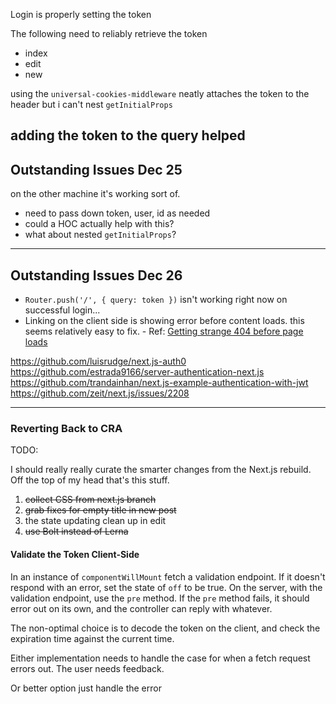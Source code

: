 Login is properly setting the token

The following need to reliably retrieve the token

* index
* edit
* new

using the `universal-cookies-middleware` neatly attaches the token to the header but i can't nest `getInitialProps`

## adding the token to the query helped

## Outstanding Issues Dec 25

on the other machine it's working sort of.

* need to pass down token, user, id as needed
* could a HOC actually help with this?
* what about nested `getInitialProps`?

---

## Outstanding Issues Dec 26

* `Router.push('/', { query: token })` isn't working right now on successful login...
* Linking on the client side is showing error before content loads. this seems relatively easy to fix. - Ref: [Getting strange 404 before page loads](https://github.com/zeit/next.js/issues/2208)

https://github.com/luisrudge/next.js-auth0
https://github.com/estrada9166/server-authentication-next.js
https://github.com/trandainhan/next.js-example-authentication-with-jwt
https://github.com/zeit/next.js/issues/2208

---

### Reverting Back to CRA

TODO:

I should really really curate the smarter changes from the Next.js rebuild. Off the top of my head that's this stuff.

1. ~~collect CSS from next.js branch~~
2. ~~grab fixes for empty title in new post~~
3. the state updating clean up in edit
4. ~~use Bolt instead of Lerna~~


#### Validate the Token Client-Side

In an instance of `componentWillMount` fetch a validation endpoint. If it doesn't respond with an error, set the state of `off` to be true. On the server, with the validation endpoint, use the `pre` method. If the `pre` method fails, it should error out on its own, and the controller can reply with whatever.

The non-optimal choice is to decode the token on the client, and check the expiration time against the current time.

Either implementation needs to handle the case for when a fetch request errors out. The user needs feedback. 

Or better option just handle the error